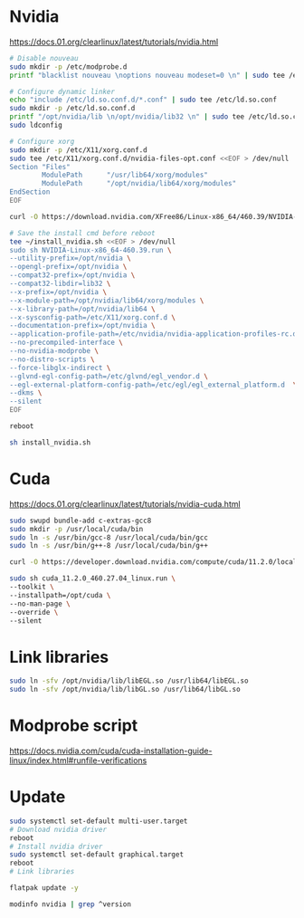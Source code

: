 # Nvidia
https://docs.01.org/clearlinux/latest/tutorials/nvidia.html

```sh
# Disable nouveau
sudo mkdir -p /etc/modprobe.d
printf "blacklist nouveau \noptions nouveau modeset=0 \n" | sudo tee /etc/modprobe.d/disable-nouveau.conf

# Configure dynamic linker
echo "include /etc/ld.so.conf.d/*.conf" | sudo tee /etc/ld.so.conf
sudo mkdir -p /etc/ld.so.conf.d
printf "/opt/nvidia/lib \n/opt/nvidia/lib32 \n" | sudo tee /etc/ld.so.conf.d/nvidia.conf
sudo ldconfig

# Configure xorg
sudo mkdir -p /etc/X11/xorg.conf.d
sudo tee /etc/X11/xorg.conf.d/nvidia-files-opt.conf <<EOF > /dev/null
Section "Files"
        ModulePath      "/usr/lib64/xorg/modules"
        ModulePath      "/opt/nvidia/lib64/xorg/modules"
EndSection
EOF
```

```sh
curl -O https://download.nvidia.com/XFree86/Linux-x86_64/460.39/NVIDIA-Linux-x86_64-460.39.run
```

```sh
# Save the install cmd before reboot
tee ~/install_nvidia.sh <<EOF > /dev/null
sudo sh NVIDIA-Linux-x86_64-460.39.run \
--utility-prefix=/opt/nvidia \
--opengl-prefix=/opt/nvidia \
--compat32-prefix=/opt/nvidia \
--compat32-libdir=lib32 \
--x-prefix=/opt/nvidia \
--x-module-path=/opt/nvidia/lib64/xorg/modules \
--x-library-path=/opt/nvidia/lib64 \
--x-sysconfig-path=/etc/X11/xorg.conf.d \
--documentation-prefix=/opt/nvidia \
--application-profile-path=/etc/nvidia/nvidia-application-profiles-rc.d \
--no-precompiled-interface \
--no-nvidia-modprobe \
--no-distro-scripts \
--force-libglx-indirect \
--glvnd-egl-config-path=/etc/glvnd/egl_vendor.d \
--egl-external-platform-config-path=/etc/egl/egl_external_platform.d  \
--dkms \
--silent
EOF
```

```sh
reboot
```

```sh
sh install_nvidia.sh
```

# Cuda
https://docs.01.org/clearlinux/latest/tutorials/nvidia-cuda.html

```sh
sudo swupd bundle-add c-extras-gcc8
sudo mkdir -p /usr/local/cuda/bin
sudo ln -s /usr/bin/gcc-8 /usr/local/cuda/bin/gcc
sudo ln -s /usr/bin/g++-8 /usr/local/cuda/bin/g++
```

```sh
curl -O https://developer.download.nvidia.com/compute/cuda/11.2.0/local_installers/cuda_11.2.0_460.27.04_linux.run
```

```sh
sudo sh cuda_11.2.0_460.27.04_linux.run \
--toolkit \
--installpath=/opt/cuda \
--no-man-page \
--override \
--silent
```

# Link libraries
```sh
sudo ln -sfv /opt/nvidia/lib/libEGL.so /usr/lib64/libEGL.so
sudo ln -sfv /opt/nvidia/lib/libGL.so /usr/lib64/libGL.so
```

# Modprobe script
https://docs.nvidia.com/cuda/cuda-installation-guide-linux/index.html#runfile-verifications

# Update
```sh
sudo systemctl set-default multi-user.target
# Download nvidia driver
reboot
# Install nvidia driver
sudo systemctl set-default graphical.target
reboot
# Link libraries
```

```sh
flatpak update -y
```

```sh
modinfo nvidia | grep ^version
```
